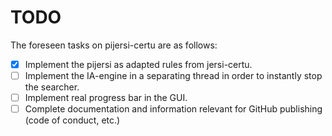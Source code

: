 # TODO
The foreseen tasks on pijersi-certu are as follows:

- [x] Implement the pijersi as adapted rules from jersi-certu.
- [ ] Implement the IA-engine in a separating thread in order to instantly stop the searcher.
- [ ] Implement real progress bar in the GUI.
- [ ] Complete documentation and information relevant for GitHub publishing (code of conduct, etc.)
